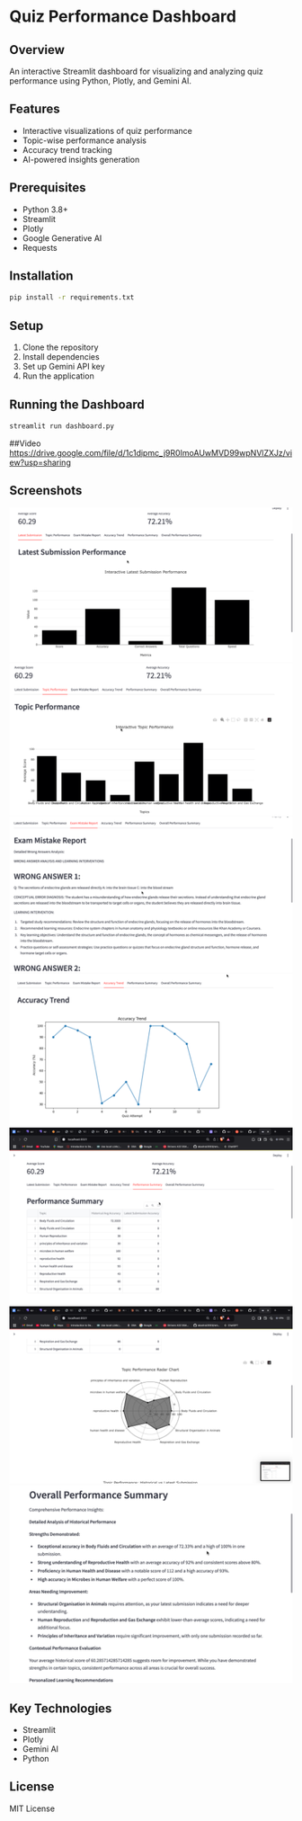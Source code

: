 # Quiz Performance Dashboard

## Overview
An interactive Streamlit dashboard for visualizing and analyzing quiz performance using Python, Plotly, and Gemini AI.

## Features
- Interactive visualizations of quiz performance
- Topic-wise performance analysis
- Accuracy trend tracking
- AI-powered insights generation

## Prerequisites
- Python 3.8+
- Streamlit
- Plotly
- Google Generative AI
- Requests

## Installation
```bash
pip install -r requirements.txt
```

## Setup
1. Clone the repository
2. Install dependencies
3. Set up Gemini API key
4. Run the application

## Running the Dashboard
```bash
streamlit run dashboard.py
```
##Video
https://drive.google.com/file/d/1c1dipmc_j9R0ImoAUwMVD99wpNVlZXJz/view?usp=sharing
## Screenshots
![Topic Performance](images/img1.png)
![Accuracy Trend](images/img2.png)
![Historical Performance by Difficulty](images/img3.png)
![Latest Quiz Submission Performance](images/img4.png)
![Topic Performance Radar Chart](images/img5.png)
![Ai insights](images/img6.png)
![Ai insights2](images/img7.png)

## Key Technologies
- Streamlit
- Plotly
- Gemini AI
- Python

## License
MIT License
